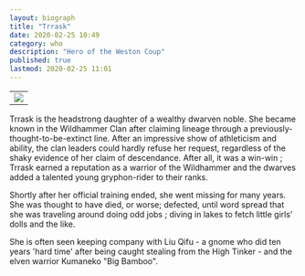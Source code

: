 ```yaml
---
layout: biograph
title: "Trrask"
date: 2020-02-25 10:49
category: who
description: "Hero of the Weston Coup"
published: true
lastmod: 2020-02-25 11:01
---
```


<table class="bio-stat-table">
<tr>
<td><img class="bio-portrait" src="{{ site.url }}/assets/images/trrask-dante.jpg"></td>	
</tr>
</table>

Trrask is the headstrong daughter of a wealthy dwarven noble. She became known in the Wildhammer Clan after claiming lineage through a previously-thought-to-be-extinct line. After an impressive show of athleticism and ability, the clan leaders could hardly refuse her request, regardless of the shaky evidence of her claim of descendance. After all, it was a win-win ; Trrask earned a reputation as a warrior of the Wildhammer and the dwarves added a talented young gryphon-rider to their ranks. 

Shortly after her official training ended, she went missing for many years. She was thought to have died, or worse; defected, until word spread that she was traveling around doing odd jobs ; diving in lakes to fetch little girls' dolls and the like. 

She is often seen keeping company with Liu Qifu - a gnome who did ten years 'hard time' after being caught stealing from the High Tinker - and the elven warrior Kumaneko "Big Bamboo".
